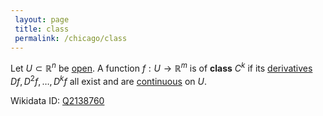 ```yaml
---
 layout: page
 title: class
 permalink: /chicago/class
---
```

Let $U \subset \mathbb R^n$ be [open](https://defsmath.github.io/DefsMath/open). A function $f: U\to \mathbb R^m$ is of **class** $C^k$ if its [derivatives](https://defsmath.github.io/DefsMath/differentiable) $Df, D^2f,\dots, D^kf$ all exist and are [continuous](https://defsmath.github.io/DefsMath/continuous) on $U$.

Wikidata ID: [Q2138760](https://www.wikidata.org/wiki/Q2138760)